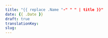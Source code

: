 ```yaml
---
title: "{{ replace .Name "-" " " | title }}"
date: {{ .Date }}
draft: true
translationKey:
slug:
---
```


